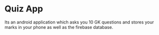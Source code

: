 # Quiz App
 Its an android application which asks you 10 GK questions and stores your marks in your phone as well as the firebase database.
